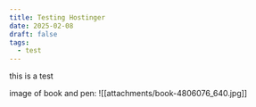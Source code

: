 ```yaml
---
title: Testing Hostinger
date: 2025-02-08
draft: false
tags:
  - test
---
```


this is a test 

image of book and pen:
![[attachments/book-4806076_640.jpg]]